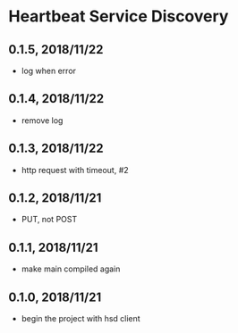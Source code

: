 # Heartbeat Service Discovery

## 0.1.5, 2018/11/22

- log when error

## 0.1.4, 2018/11/22

- remove log

## 0.1.3, 2018/11/22

- http request with timeout, #2

## 0.1.2, 2018/11/21

- PUT, not POST

## 0.1.1, 2018/11/21

- make main compiled again

## 0.1.0, 2018/11/21

- begin the project with hsd client
